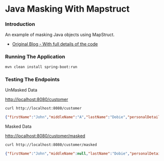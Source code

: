 # Java Masking With Mapstruct

### Introduction
An example of masking Java objects using MapStruct.
* [Original Blog - With full details of the code](https://johndobie.com/blog/java-masking-with-mapstruct)

### Running The Application
```bash
mvn clean install spring-boot:run
```

### Testing The Endpoints
UnMasked Data

[http://localhost:8080/customer](http://localhost:8080/customer)
```bash
curl http://localhost:8080/customer
```
```json
{"firstName":"John","middleName":"A","lastName":"Dobie","personalDetails":{"nationalInsuranceNumber":"NS1234567","dateOfBirth":"1970-01-01"}}
```
Masked Data

[http://localhost:8080/customer/masked](http://localhost:8080/customer/masked)
```bash
curl http://localhost:8080/customer/masked
```
```json
{"firstName":"John","middleName":null,"lastName":"Dobie","personalDetails":{"nationalInsuranceNumber":"********","dateOfBirth":"****-**-**"}}
```